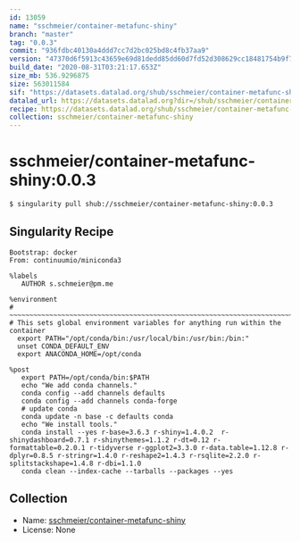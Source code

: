 ```yaml
---
id: 13059
name: "sschmeier/container-metafunc-shiny"
branch: "master"
tag: "0.0.3"
commit: "936fdbc40130a4ddd7cc7d2bc025bd8c4fb37aa9"
version: "47370d6f5913c43659e69d81dedd85dd60d7fd52d308629cc18481754b9f7b5e"
build_date: "2020-08-31T03:21:17.653Z"
size_mb: 536.9296875
size: 563011584
sif: "https://datasets.datalad.org/shub/sschmeier/container-metafunc-shiny/0.0.3/2020-08-31-936fdbc4-47370d6f/47370d6f5913c43659e69d81dedd85dd60d7fd52d308629cc18481754b9f7b5e.sif"
datalad_url: https://datasets.datalad.org?dir=/shub/sschmeier/container-metafunc-shiny/0.0.3/2020-08-31-936fdbc4-47370d6f/
recipe: https://datasets.datalad.org/shub/sschmeier/container-metafunc-shiny/0.0.3/2020-08-31-936fdbc4-47370d6f/Singularity
collection: sschmeier/container-metafunc-shiny
---
```


# sschmeier/container-metafunc-shiny:0.0.3

```bash
$ singularity pull shub://sschmeier/container-metafunc-shiny:0.0.3
```

## Singularity Recipe

```singularity
Bootstrap: docker
From: continuumio/miniconda3

%labels
   AUTHOR s.schmeier@pm.me

%environment
# ~~~~~~~~~~~~~~~~~~~~~~~~~~~~~~~~~~~~~~~~~~~~~~~~~~~~~~~~~~~~~~~~~~~~~~~~~~~~~
# This sets global environment variables for anything run within the container
  export PATH="/opt/conda/bin:/usr/local/bin:/usr/bin:/bin:"
  unset CONDA_DEFAULT_ENV
  export ANACONDA_HOME=/opt/conda

%post
   export PATH=/opt/conda/bin:$PATH
   echo "We add conda channels."
   conda config --add channels defaults
   conda config --add channels conda-forge
   # update conda
   conda update -n base -c defaults conda
   echo "We install tools."
   conda install --yes r-base=3.6.3 r-shiny=1.4.0.2  r-shinydashboard=0.7.1 r-shinythemes=1.1.2 r-dt=0.12 r-formattable=0.2.0.1 r-tidyverse r-ggplot2=3.3.0 r-data.table=1.12.8 r-dplyr=0.8.5 r-stringr=1.4.0 r-reshape2=1.4.3 r-rsqlite=2.2.0 r-splitstackshape=1.4.8 r-dbi=1.1.0
   conda clean --index-cache --tarballs --packages --yes
```

## Collection

 - Name: [sschmeier/container-metafunc-shiny](https://github.com/sschmeier/container-metafunc-shiny)
 - License: None

